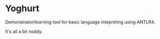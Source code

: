 # Yoghurt

Demonstrator/learning tool for basic language intepreting using ANTLR4.

It's all a bit noddy.

